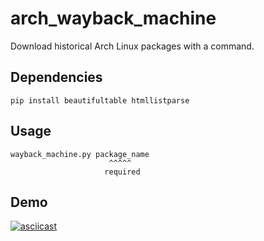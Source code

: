 # arch_wayback_machine
Download historical Arch Linux packages with a command.

## Dependencies
```
pip install beautifultable htmllistparse
```

## Usage
```
wayback_machine.py package_name
                      ^^^^^
                     required
```

## Demo
[![asciicast](https://asciinema.org/a/432870.svg)](https://asciinema.org/a/432870)
